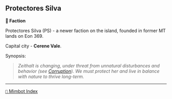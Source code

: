 ## Protectores Silva

**🪪 Faction**

Protectores Silva (PS) - a newer faction on the island, founded in former MT lands on Eon 369.

Capital city - **Cerene Vale**.

Synopsis:
> *Zeithalt is changing, under threat from unnatural disturbances and behavior (see [Corruption](<https://zeithalt.github.io/r/corruption.html>)). We must protect her and live in balance with nature to thrive long-term.*

<!---
keywords: ps
aliases: PS, Tree Huggers
-->
----------
[`📑` Mimbot Index](</index.md#7a60>)